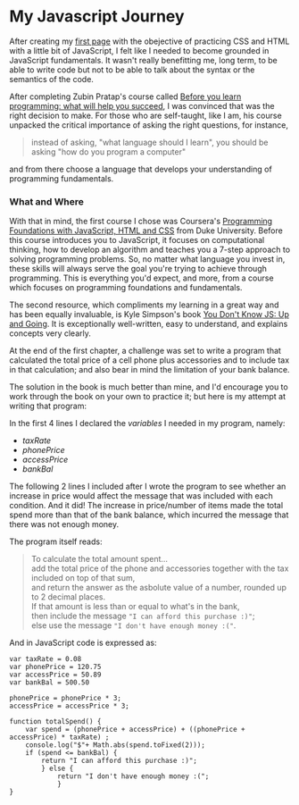 # My Javascript Journey

After creating my [first page](https://alisonludick.github.io/) with the obejective of practicing CSS and HTML with a little bit of JavaScript, I felt like I needed to become grounded in JavaScript fundamentals. It wasn't really benefitting me, long term, to be able to write code but not to be able to talk about the syntax or the semantics of the code. 

After completing Zubin Pratap's course called [Before you learn programming: what will help you succeed](https://www.udemy.com/how-not-to-quit-coding/), I was convinced that was the right decision to make. For those who are self-taught, like I am, his course unpacked the critical importance of asking the right questions, for instance, 
>instead of asking, "what language should I learn", you should be asking "how do you program a computer"  

and from there choose a language that develops your understanding of programming fundamentals.    

### What and Where
With that in mind, the first course I chose was Coursera's [Programming Foundations with JavaScript, HTML and CSS](https://www.coursera.org/learn/duke-programming-web/home/welcome) from Duke University. Before this course introduces you to JavaScript, it focuses on computational thinking, how to develop an algorithm and teaches you a 7-step approach to solving programming problems. So, no matter what language you invest in, these skills will always serve the goal you're trying to achieve through programming. This is everything you'd expect, and more, from a course which focuses on programming foundations and fundamentals. 


The second resource, which compliments my learning in a great way and has been equally invaluable, is Kyle Simpson's book [You Don't Know JS: Up and Going](https://github.com/getify/You-Dont-Know-JS/blob/master/up%20%26%20going/ch1.md). It is exceptionally well-written, easy to understand, and explains concepts very clearly.    

At the end of the first chapter, a challenge was set to write a program that calculated the total price of a cell phone plus accessories and to include tax in that calculation; and also bear in mind the limitation of your bank balance.   

The solution in the book is much better than mine, and I'd encourage you to work through the book on your own to practice it; but here is my attempt at writing that program:  

In the first 4 lines I declared the *variables* I needed in my program, namely:
- *taxRate*
- *phonePrice*
- *accessPrice*
- *bankBal*  

The following 2 lines I included after I wrote the program to see whether an increase in price would affect the message that was included with each condition. And it did! The increase in price/number of items made the total spend more than that of the bank balance, which incurred the message that there was not enough money. 

The program itself reads:  
>To calculate the total amount spent...  
>add the total price of the phone and accessories together with the tax included on top of that sum,  
>and return the answer as the asbolute value of a number, rounded up to 2 decimal places.  
>If that amount is less than or equal to what's in the bank,  
>then include the message `"I can afford this purchase :)"`;  
>else use the message `"I don't have enough money :("`.

And in JavaScript code is expressed as:  

```
var taxRate = 0.08
var phonePrice = 120.75
var accessPrice = 50.89
var bankBal = 500.50

phonePrice = phonePrice * 3;
accessPrice = accessPrice * 3;

function totalSpend() {
    var spend = (phonePrice + accessPrice) + ((phonePrice + accessPrice) * taxRate) ; 
    console.log("$"+ Math.abs(spend.toFixed(2)));
    if (spend <= bankBal) {
        return "I can afford this purchase :)"; 
        } else {
            return "I don't have enough money :("; 
            }
}
```
